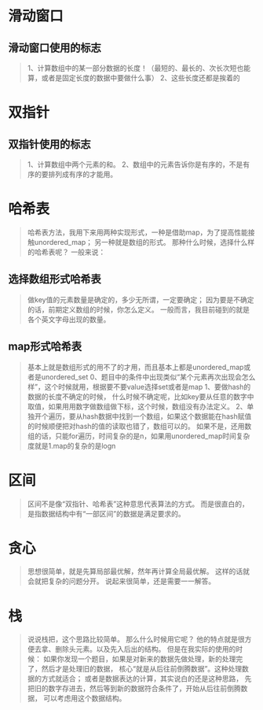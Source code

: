 ﻿# 滑动窗口
## 滑动窗口使用的标志
> 1、计算数组中的某一部分数据的长度！（最短的、最长的、次长次短也能算，或者是固定长度的数据中要做什么事）
  2、这些长度还都是挨着的



# 双指针
## 双指针使用的标志
> 1、计算数组中两个元素的和。
  2、数组中的元素告诉你是有序的，不是有序的要排列成有序的才能用。

# 哈希表
> 哈希表方法，我用下来用两种实现形式，一种是借助map，为了提高性能接触unordered_map；
 另一种就是数组的形式。
 那种什么时候，选择什么样的哈希表呢？
 一般来说：
## 选择数组形式哈希表
> 做key值的元素数量是确定的，多少无所谓，一定要确定；
  因为要是不确定的话，前期定义数组的时候，你怎么定义。
  一般而言，我目前碰到的就是各个英文字母出现的数量。

## map形式哈希表
> 基本上就是数组形式的用不了的才用，而且基本上都是unordered_map或者是unordered_set
  0、题目中的条件中出现类似“某个元素再次出现会怎么样”，这个时候就用，根据要不要value选择set或者是map
  1、要做hash的数据的长度不确定的时候，
  什么时候不确定呢，比如key要从任意的数字中取值，如果用用数字做数组做下标，这个时候，数组没有办法定义。
  2、单独开个遍历，要从hash数据中找到一个数组，如果这个数据能在hash赋值的时候顺便把对hash的值的读取也错了，数组可以的。
  如果不是，还用数组的话，只能for遍历，时间复杂的是n，如果用unordered_map时间复杂度就是1.map的复杂的是logn

# 区间
> 区间不是像“双指针、哈希表”这种意思代表算法的方式。
  而是很直白的，是指数据结构中有“一部区间”的数据是满足要求的。

# 贪心
> 思想很简单，就是先算局部最优解，然年再计算全局最优解。
  这样的话就会就把复杂的问题分开。
  说起来很简单，还是需要一一解答。

# 栈
> 说说栈把，这个思路比较简单。
  那么什么时候用它呢？
  他的特点就是很方便去拿、删除头元素。以及先入后出的结构。
  但是在我实际的使用的时候：
  如果你发现一个题目，如果是对新来的数据先做处理，新的处理完了，然后才是处理旧的数据，
  核心“就是从后往前倒腾数据”。这种处理数据的方式就适合；
  或者是数据表达的计算，其实说白的还是这种思路，
  先把旧的数字存进去，然后等到新的数据符合条件了，开始从后往前倒腾数据，
  可以考虑用这个数据结构。